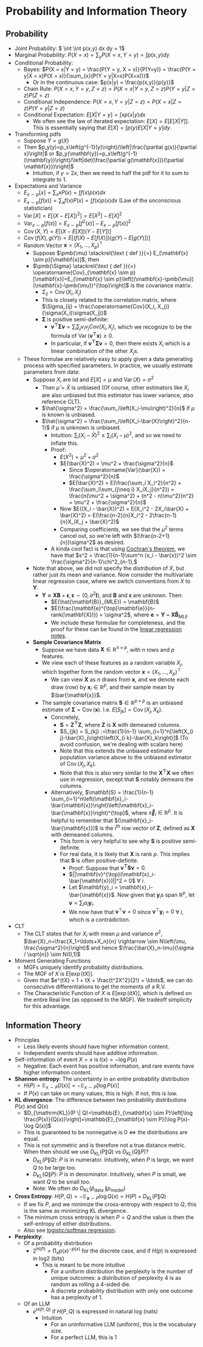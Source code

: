 # Probability and Information Theory

## Probability

* Joint Probability: $ \int \int p(x,y) dx dy = 1$
* Marginal Probability: $P(X = x) = \sum_y P(X = x, Y = y) = \int p(x,y) dy$
* Conditional Probability: 
  * Bayes: $P(X = x|Y = y) = \frac{P(Y = y, X = x)}{P(Y=y)} = \frac{P(Y = y|X = x)P(X = x)}{\sum_{x}(P(Y = y|X=x)P(X=x))}$
    * Or in the continuous case: $p(x|y) = \frac{p(x,y)}{p(y)}$
  * Chain Rule: $P(X = x, Y = y, Z = z) = P(X = x | Y = y, Z = z)P(Y = y | Z = z)P(Z = z)$
  * Conditional Independence: $P(X = x, Y = y | Z = z) = P(X = x | Z = z)P(Y = y | Z = z)$
  * Conditional Expectation: $E[X|Y=y]=\int xp(x|y)dx$
    * We often see the law of iterated expectation: $E[X] = E[E[X|Y]]$. This is essentially saying that $E[X] = \int p(y)E[X|Y=y]dy.$
* Transforming pdfs
  * Suppose $Y = g(X)$
  * Then $p_y(y)=p_x\left(g^{-1}(y)\right)/\left|\frac{\partial g(x)}{\partial x}\right|$ or $p_y(\mathbf{y})=p_x\left(g^{-1}(\mathbf{y})\right)/\left|det(\frac{\partial g(\mathbf{x})}{\partial \mathbf{x}})\right|$
    * Intuition, if $y = 2x$, then we need to half the pdf for it to sum to integrate to 1.
* Expectations and Variance
  * $E_{x \sim p}[x]=\sum_x x P(x) = \int f(x) p(x) d x$
  * $E_{x \sim p}[f(x)]=\sum_x f(x) P(x) = \int f(x) p(x) d x$ (Law of the unconscious statistician)
  * $\operatorname{Var}[X]=E\left[(X-E[X])^2\right]=E\left[X^2\right]-E[X]^2$
  * $\operatorname{Var}_{x \sim p}[f(x)]=E_{x \sim p}\left[f^2(x)\right]-E_{x \sim p}[f(x)]^2$
  * $\operatorname{Cov}(X, Y) = E[(X-E[X])(Y-E[Y])]$
  * $\operatorname{Cov}(f(X), g(Y)) = E[(f(X)-E[f(X)])(g(Y)-E[g(Y)])]$
  * Random Vector $\mathbf{x} = (X_1, \ldots, X_p)^{\top}$
    * Suppose $\pmb{\mu} \stackrel{\text { def }}{=} E_{\mathbf{x} \sim p}[\mathbf{x}]$, then
    * $\pmb{\Sigma} \stackrel{\text { def }}{=} \operatorname{Cov}_{\mathbf{x} \sim p}[\mathbf{x}]=E_{\mathbf{x} \sim p}\left[(\mathbf{x}-\pmb{\mu})(\mathbf{x}-\pmb{\mu})^{\top}\right]$ is the covariance matrix. 
      * $\Sigma_{ij} = \operatorname{Cov}(X_i, X_j)$ 
      * This is closely related to the correlation matrix, where $\Sigma_{ij} = \frac{\operatorname{Cov}(X_i, X_j)}{\sigma(X_i)\sigma(X_j)}$
      * $\pmb{\Sigma}$ is positive semi-definite: 
        * $\mathbf{v^{\top}}\pmb{\Sigma}\mathbf{v} = \sum_i\sum_j v_iv_jCov(X_i, X_j)$, which we recognize to be the formula of $\operatorname{Var}(\mathbf{v^{\top}x}) \geq 0.$
        * In particular, if $\mathbf{v^{\top}}\pmb{\Sigma}\mathbf{v} = 0$, then there exists $X_i$ which is a linear combination of the other $X_j$s.
  * These formulae are relatively easy to apply given a data generating process with specified parameters. In practice, we usually estimate parameters from data:
    * Suppose $X_i$ are iid and $E[X] = \mu$ and $\operatorname{Var}(X) = \sigma^2$
      * Then $\hat{\mu} = \bar{X}$ is unbiased (Of course, other estimators like $X_i$ are also unbiased but this estimator has lower variance, also reference CLT).
      * $\hat{\sigma^2} = \frac{\sum_i\left(X_i-\mu\right)^2}{n}$ if $\mu$ is known is unbiased.
      * $\hat{\sigma^2} = \frac{\sum_i\left(X_i-\bar{X}\right)^2}{n-1}$ if $\mu$ is unknown is unbiased. 
        * Intuition: $\sum_i(X_i-\bar{X})^2 \leq \sum_i(X_i-\mu)^2$, and so we need to inflate this. 
        * Proof: 
          * $E(X^2) = \mu^2 + \sigma^2$
          * $E(\bar{X}^2) = \mu^2 + \frac{\sigma^2}{n}$
            * Since $\operatorname{Var}(\bar{X}) = \frac{\sigma^2}{n}$
            * $E(\bar{X}^2) = E(\frac{\sum_i X_i^2}{n^2} + \frac{\sum_i\sum_{j\neq i} X_iX_j}{n^2}) = \frac{n(\mu^2 + \sigma^2) + (n^2 - n)\mu^2}{n^2} = \mu^2 + \frac{\sigma^2}{n}$
          * Now $E((X_i - \bar{X})^2) = E(X_i^2 - 2X_i\bar{X} + \bar{X}^2) = E(\frac{n-2}{n}X_i^2 - 2\frac{n-1}{n}X_iX_j + \bar{X}^2)$
          * Comparing coefficients, we see that the $\mu^2$ terms cancel out, so we're left with $(\frac{n-2+1}{n})\sigma^2$ as desired.
        * A kinda cool fact is that using [Cochran's theorem](https://en.wikipedia.org/wiki/Cochran%27s_theorem#Sample_mean_and_sample_variance), we have that $s^2 = \frac{1}{n-1}\sum^n (x_i - \bar{x})^2 \sim \frac{\sigma^2}{n-1}\chi^2_{n-1},$ 
    * Note that above, we did not specify the _distribution_ of $X$, but rather just its mean and variance. Now consider the multivariate linear regression case, where we switch conventions from $X$ to $\mathbf{Y}$.
      * $\mathbf{Y = XB} + \pmb{\epsilon}, \pmb{\epsilon} \sim (0, \sigma^2\mathbf{I})$, and $\mathbf{B}$ and $\pmb{\epsilon}$ are unknown. Then:
        * $E(\hat{\mathbf{B}}_{MLE}) = \mathbf{B}$
        * $E(\frac{\mathbf{e}^{\top}\mathbf{e}}{n-rank(\mathbf{X})}) = \sigma^2$, where $\mathbf{e} = \mathbf{Y - X\hat{{B}}}_{MLE}$
        * We include these formulae for completeness, and the proof for these can be found in the [linear regression notes](../06_linear_regression_and_regularization/notes.md).
    * **Sample Covariance Matrix**
      * Suppose we have data $\mathbf{X} \in \mathbb{R}^{n \times p}$, with $n$ rows and $p$ features. 
      * We view each of these features as a random variable $X_j$, which together form the random vector $\mathbf{x} = (X_1, \ldots, X_p)^{\top}$
        * We can view $\mathbf{X}$ as $n$ draws from $\mathbf{x}$, and we denote each draw (row) by $\mathbf{x}_i \in \mathbb{R}^p$, and their sample mean by $\bar{\mathbf{x}}$.
      * The sample covariance matrix $\mathbf{S} \in \mathbb{R}^{p \times p}$ is an unbiased estimate of $\pmb{\Sigma} = \operatorname{Cov}(\mathbf{x})$. I.e. $E[S_{jk}] = \operatorname{Cov}(X_j, X_k)$.
        * Concretely, 
          * $\mathbf{S} = \mathbf{Z^{\top}Z},$ where $\mathbf{Z}$ is $\mathbf{X}$ with demeaned columns.
          * $S_{jk} = S_{kj} :=\frac{1}{n-1} \sum_{i=1}^n[\left(X_{i j}-\bar{X}_j\right)\left(X_{i k}-\bar{X}_k\right)]$ (To avoid confusion, we're dealing with scalars here)
          * Note that this extends the unbiased estimator for population variance above to the unbiased estimator of $\operatorname{Cov}(X_j, X_k)$.
          * Note that this is also very similar to the $\mathbf{X^{\top}X}$ we often use in regression, except that $\mathbf{S}$ notably demeans the columns.
        * Alternatively, $\mathbf{S} = \frac{1}{n-1} \sum_{i=1}^n\left(\mathbf{x}_i-\bar{\mathbf{x}}\right)\left(\mathbf{x}_i-\bar{\mathbf{x}}\right)^{\top}$,  where $\vec{x}_i \in \mathbb{R}^{p}.$ It is helpful to remember that $(\mathbf{x}_i-\bar{\mathbf{x}})$ is the $i^{th}$ row vector of $\mathbf{Z}$, defined as $\mathbf{X}$ with demeaned columns. 
          * This form is very helpful to see why $\mathbf{S}$ is positive semi-definite.
          * For real data, it is likely that $\mathbf{X}$ is rank $p$. This implies that $\mathbf{S}$ is often positive-definite.
            * Proof: Suppose that $\mathbf{v^{\top}Sv} = 0$.
            * $||\mathbf{v}^{\top}(\mathbf{x}_i-\bar{\mathbf{x}})||^2 = 0$ $\forall$ $i$.
            * Let $\mathbf{y}_i = \mathbf{x}_i-\bar{\mathbf{x}}$. Now given that $\mathbf{y}_i$s span $\mathbb{R}^p$, let $\mathbf{v} = \sum_i \alpha_i \mathbf{y}_i$.
            * We now have that $\mathbf{v}^{\top}\mathbf{v}=0$ since $\mathbf{v}^{\top}\mathbf{y}_i = 0$ $\forall$ $i$, which is a contradiction. 
* CLT
  * The CLT states that for $X_i$ with mean $\mu$ and variance $\sigma^2$, $\bar{X}_n=\frac{X_1+\ldots+X_n}{n} \rightarrow \sim N\left(\mu, \frac{\sigma^2}{n}\right)$ and hence $\frac{\bar{X}_n-\mu}{\sigma / \sqrt{n}} \sim N(0,1)$
* Moment Generating Functions 
  * MGFs uniquely identify probability distributions.
  * The MGF of $X$ is $E[\exp(tX)]$.
  * Given that $e^{tX} = 1 + tX + \frac{t^2X^2}{2!} + \ldots$, we can do consecutive differentiations to get the moments of a R.V.
  * The Characteristic Function of $X$ is $E[\exp(itX)]$, which is defined on the entire Real line (as opposed to the MGF). We tradeoff simplicity for this advantage.
  
## Information Theory
* Principles
  * Less likely events should have higher information content.
  * Independent events should have additive information.
* Self-information of event $X = x$ is $I(x) = -\log P(x)$
  * Negative: Each event has positive information, and rare events have higher information content.
* **Shannon entropy**: The uncertainty in an entire probability distribution
  * $H(P)=\mathbb{E}_{\mathrm{x} \sim P}[I(x)]=-\mathbb{E}_{\mathrm{x} \sim P}[\log P(x)]$
  * If $P(x)$ can take on many values, this is high. If not, this is low.  
* **KL divergence**: The difference between two probability distributions $P(x)$ and $Q(x)$
  * $D_{\mathrm{KL}}(P \| Q)=\mathbb{E}_{\mathbf{x} \sim P}\left[\log \frac{P(x)}{Q(x)}\right]=\mathbb{E}_{\mathbf{x} \sim P}[\log P(x)-\log Q(x)]$
  * This is guaranteed to be nonnegative is 0 $\iff$ the distributions are equal. 
  * This is not symmetric and is therefore not a true distance metric. When then should we use $D_{\mathrm{KL}}(P \| Q)$ vs $D_{\mathrm{KL}}(Q \| P)$?
    * $D_{\mathrm{KL}}(P \| Q):$ $P$ is in numerator. Intuitively, when $P$ is large, we want $Q$ to be large too.  
    * $D_{\mathrm{KL}}(Q \| P):$ $P$ is in denominator. Intuitively, when $P$ is small, we want $Q$ to be small too. 
    * Note: We often do $D_{\mathrm{KL}}\left(\hat{p}_{\text {data }} \| p_{\text {model}}\right)$
* **Cross Entropy**: $H(P,Q)=-\mathbb{E}_{\mathbf{x} \sim P}\log Q(x)=H(P)+D_{\mathrm{KL}}(P \| Q)$
  * If we fix $P$, and we minimize the cross-entropy with respect to $Q$, this is the same as minimizing KL divergence.
  * The minimum cross entropy is when $P = Q$ and the value is then the self-entropy of either distributions.
  * Also see [logistic/softmax regression](../07_naive_bayes_and_logistic_regression_and_glms/notes.md).
* **Perplexity**: 
  * Of a probability distribution
    * $2^{H(P)} = \prod_x p(x)^{-p(x)}$ for the discrete case, and if $H(p)$ is expressed in log2 (bits)
      * This is meant to be more intuitive 
        * For a uniform distribution the perplexity is the number of unique outcomes: a distribution of perplexity 4 is as random as rolling a 4-sided die.
        * A discrete probability distribution with only one outcome has a perplexity of 1.
  * Of an LLM
    * $e^{H(P,Q)}$ if $H(P,Q)$ is expressed in natural log (nats)
      * Intuition
        * For an uninformative LLM (uniform), this is the vocabulary size.
        * For a perfect LLM, this is 1
